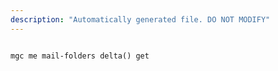 ```yaml
---
description: "Automatically generated file. DO NOT MODIFY"
---
```


```cli

mgc me mail-folders delta() get

```